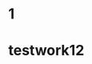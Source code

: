                        

                                                                                      
 
# 1  
  
 # testwork12 

 
  
